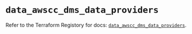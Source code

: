 # `data_awscc_dms_data_providers`

Refer to the Terraform Registory for docs: [`data_awscc_dms_data_providers`](https://registry.terraform.io/providers/hashicorp/awscc/0.70.0/docs/data-sources/dms_data_providers).
